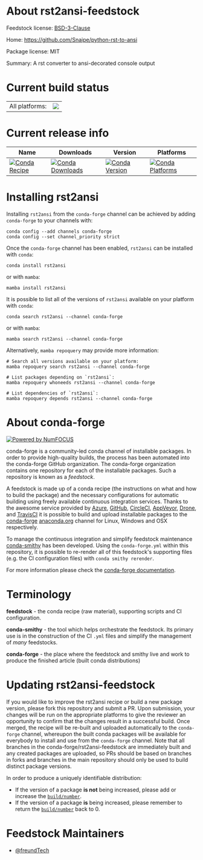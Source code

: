 About rst2ansi-feedstock
========================

Feedstock license: [BSD-3-Clause](https://github.com/conda-forge/rst2ansi-feedstock/blob/main/LICENSE.txt)

Home: https://github.com/Snaipe/python-rst-to-ansi

Package license: MIT

Summary: A rst converter to ansi-decorated console output

Current build status
====================


<table><tr><td>All platforms:</td>
    <td>
      <a href="https://dev.azure.com/conda-forge/feedstock-builds/_build/latest?definitionId=23757&branchName=main">
        <img src="https://dev.azure.com/conda-forge/feedstock-builds/_apis/build/status/rst2ansi-feedstock?branchName=main">
      </a>
    </td>
  </tr>
</table>

Current release info
====================

| Name | Downloads | Version | Platforms |
| --- | --- | --- | --- |
| [![Conda Recipe](https://img.shields.io/badge/recipe-rst2ansi-green.svg)](https://anaconda.org/conda-forge/rst2ansi) | [![Conda Downloads](https://img.shields.io/conda/dn/conda-forge/rst2ansi.svg)](https://anaconda.org/conda-forge/rst2ansi) | [![Conda Version](https://img.shields.io/conda/vn/conda-forge/rst2ansi.svg)](https://anaconda.org/conda-forge/rst2ansi) | [![Conda Platforms](https://img.shields.io/conda/pn/conda-forge/rst2ansi.svg)](https://anaconda.org/conda-forge/rst2ansi) |

Installing rst2ansi
===================

Installing `rst2ansi` from the `conda-forge` channel can be achieved by adding `conda-forge` to your channels with:

```
conda config --add channels conda-forge
conda config --set channel_priority strict
```

Once the `conda-forge` channel has been enabled, `rst2ansi` can be installed with `conda`:

```
conda install rst2ansi
```

or with `mamba`:

```
mamba install rst2ansi
```

It is possible to list all of the versions of `rst2ansi` available on your platform with `conda`:

```
conda search rst2ansi --channel conda-forge
```

or with `mamba`:

```
mamba search rst2ansi --channel conda-forge
```

Alternatively, `mamba repoquery` may provide more information:

```
# Search all versions available on your platform:
mamba repoquery search rst2ansi --channel conda-forge

# List packages depending on `rst2ansi`:
mamba repoquery whoneeds rst2ansi --channel conda-forge

# List dependencies of `rst2ansi`:
mamba repoquery depends rst2ansi --channel conda-forge
```


About conda-forge
=================

[![Powered by
NumFOCUS](https://img.shields.io/badge/powered%20by-NumFOCUS-orange.svg?style=flat&colorA=E1523D&colorB=007D8A)](https://numfocus.org)

conda-forge is a community-led conda channel of installable packages.
In order to provide high-quality builds, the process has been automated into the
conda-forge GitHub organization. The conda-forge organization contains one repository
for each of the installable packages. Such a repository is known as a *feedstock*.

A feedstock is made up of a conda recipe (the instructions on what and how to build
the package) and the necessary configurations for automatic building using freely
available continuous integration services. Thanks to the awesome service provided by
[Azure](https://azure.microsoft.com/en-us/services/devops/), [GitHub](https://github.com/),
[CircleCI](https://circleci.com/), [AppVeyor](https://www.appveyor.com/),
[Drone](https://cloud.drone.io/welcome), and [TravisCI](https://travis-ci.com/)
it is possible to build and upload installable packages to the
[conda-forge](https://anaconda.org/conda-forge) [anaconda.org](https://anaconda.org/)
channel for Linux, Windows and OSX respectively.

To manage the continuous integration and simplify feedstock maintenance
[conda-smithy](https://github.com/conda-forge/conda-smithy) has been developed.
Using the ``conda-forge.yml`` within this repository, it is possible to re-render all of
this feedstock's supporting files (e.g. the CI configuration files) with ``conda smithy rerender``.

For more information please check the [conda-forge documentation](https://conda-forge.org/docs/).

Terminology
===========

**feedstock** - the conda recipe (raw material), supporting scripts and CI configuration.

**conda-smithy** - the tool which helps orchestrate the feedstock.
                   Its primary use is in the construction of the CI ``.yml`` files
                   and simplify the management of *many* feedstocks.

**conda-forge** - the place where the feedstock and smithy live and work to
                  produce the finished article (built conda distributions)


Updating rst2ansi-feedstock
===========================

If you would like to improve the rst2ansi recipe or build a new
package version, please fork this repository and submit a PR. Upon submission,
your changes will be run on the appropriate platforms to give the reviewer an
opportunity to confirm that the changes result in a successful build. Once
merged, the recipe will be re-built and uploaded automatically to the
`conda-forge` channel, whereupon the built conda packages will be available for
everybody to install and use from the `conda-forge` channel.
Note that all branches in the conda-forge/rst2ansi-feedstock are
immediately built and any created packages are uploaded, so PRs should be based
on branches in forks and branches in the main repository should only be used to
build distinct package versions.

In order to produce a uniquely identifiable distribution:
 * If the version of a package **is not** being increased, please add or increase
   the [``build/number``](https://docs.conda.io/projects/conda-build/en/latest/resources/define-metadata.html#build-number-and-string).
 * If the version of a package **is** being increased, please remember to return
   the [``build/number``](https://docs.conda.io/projects/conda-build/en/latest/resources/define-metadata.html#build-number-and-string)
   back to 0.

Feedstock Maintainers
=====================

* [@freundTech](https://github.com/freundTech/)

